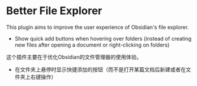 # Better File Explorer

This plugin aims to improve the user experience of Obsidian's file explorer.
- Show quick add buttons when hovering over folders (instead of creating new files after opening a document or right-clicking on folders)

这个插件主要在于优化Obsidian的文件管理器的使用体验。
- 在文件夹上悬停时显示快捷添加的按钮（而不是打开某篇文档后新建或者在文件夹上右键操作）

